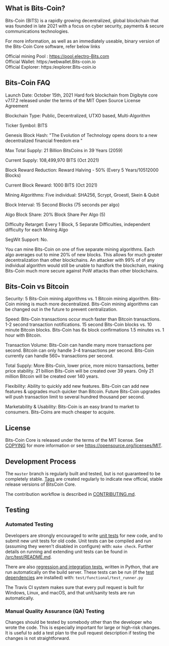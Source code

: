 What is Bits-Coin?
----------------

Bits-Coin (BITS) is a rapidly growing decentralized, global blockchain that was founded in late 2021 with a focus on cyber security, payments & secure communications technologies.

For more information, as well as an immediately useable, binary version of the Bits-Coin Core software, refer below links

Official mining Pool : https://pool.electro-Bits.com  
Official Wallet:  https:/webwallet.Bits-coin.io  
Official Explorer:  https:/explorer.Bits-coin.io  



Bits-Coin FAQ
-------------
Launch Date: October 15th, 2021 Hard fork blockchain from Digibyte core v7.17.2 released under the terms of the MIT Open Source License Agreement

Blockchain Type: Public, Decentralized, UTXO based, Multi-Algorithm

Ticker Symbol: BITS

Genesis Block Hash: "The Evolution of Technology opens doors to a new decentralized financial freedom era "

Max Total Supply: 21 Billion BitsCoins in 39 Years (2059)

Current Supply: 108,499,970 BITS (Oct 2021)

Block Reward Reduction: Reward Halving - 50% (Every 5 Years/10512000 Blocks)

Current Block Reward: 1000 BITS (Oct 2021)

Mining Algorithms: Five individual: SHA256, Scrypt, Groestl, Skein & Qubit

Block Interval: 15 Second Blocks (75 seconds per algo)

Algo Block Share: 20% Block Share Per Algo (5)

Difficulty Retarget: Every 1 Block, 5 Separate Difficulties, independent difficulty for each Mining Algo

SegWit Support: No. 





You can mine Bits-Coin on one of five separate mining algorithms. Each algo averages out to mine 20% of new blocks. This allows for much greater decentralization than other blockchains. An attacker with 99% of of any individual algorithm would still be unable to hardfork the blockchain, making Bits-Coin much more secure against PoW attacks than other blockchains.


Bits-Coin vs Bitcoin
-------------------

Security: 5 Bits-Coin mining algorithms vs. 1 Bitcoin mining algorithm.
Bits-Coin mining is much more decentralized.
Bits-Coin mining algorithms can be changed out in the future to prevent centralization.

Speed: Bits-Coin transactions occur much faster than Bitcoin transactions.
1-2 second transaction notifications.
15 second Bits-Coin blocks vs. 10 minute Bitcoin blocks.
Bits-Coin has 6x block confirmations 1.5 minutes vs. 1 hour with Bitcoin.

Transaction Volume: Bits-Coin can handle many more transactions per second.
Bitcoin can only handle 3-4 transactions per second.
Bits-Coin currently can handle 560+ transactions per second.


Total Supply: More Bits-Coin, lower price, more micro transactions, better price stability.
21 billion Bits-Coin will be created over 39 years.
Only 21 million Bitcoin will be created over 140 years.


Flexibility: Ability to quickly add new features.
Bits-Coin can add new features & upgrades much quicker than Bitcoin.
Future Bits-Coin upgrades will push transaction limit to several hundred thousand per second.

Marketability & Usability: Bits-Coin is an easy brand to market to consumers.
Bits-Coins are much cheaper to acquire.

License
-------

Bits-Coin Core is released under the terms of the MIT license. See [COPYING](COPYING) for more
information or see https://opensource.org/licenses/MIT.

Development Process
-------------------

The `master` branch is regularly built and tested, but is not guaranteed to be
completely stable. [Tags](https://github.com/Bits-Coin/bits-coin/) are created
regularly to indicate new official, stable release versions of BitsCoin Core.

The contribution workflow is described in [CONTRIBUTING.md](CONTRIBUTING.md).

Testing
-------

### Automated Testing

Developers are strongly encouraged to write [unit tests](src/test/README.md) for new code, and to
submit new unit tests for old code. Unit tests can be compiled and run
(assuming they weren't disabled in configure) with: `make check`. Further details on running
and extending unit tests can be found in [/src/test/README.md](/src/test/README.md).

There are also [regression and integration tests](/test), written
in Python, that are run automatically on the build server.
These tests can be run (if the [test dependencies](/test) are installed) with: `test/functional/test_runner.py`

The Travis CI system makes sure that every pull request is built for Windows, Linux, and macOS, and that unit/sanity tests are run automatically.

### Manual Quality Assurance (QA) Testing

Changes should be tested by somebody other than the developer who wrote the
code. This is especially important for large or high-risk changes. It is useful
to add a test plan to the pull request description if testing the changes is
not straightforward.


